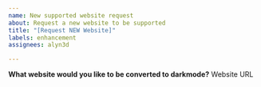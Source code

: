 ```yaml
---
name: New supported website request
about: Request a new website to be supported
title: "[Request NEW Website]"
labels: enhancement
assignees: alyn3d

---
```


**What website would you like to be converted to darkmode?**
Website URL
